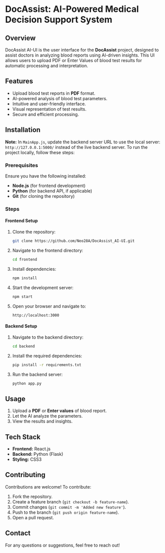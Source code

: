 # DocAssist: AI-Powered Medical Decision Support System

## Overview
DocAssist AI-UI is the user interface for the **DocAssist** project, designed to assist doctors in analyzing blood reports using AI-driven insights. This UI allows users to upload PDF or Enter Values of blood test results for automatic processing and interpretation.

## Features
- Upload blood test reports in **PDF** format.
- AI-powered analysis of blood test parameters.
- Intuitive and user-friendly interface.
- Visual representation of test results.
- Secure and efficient processing.

## Installation
**Note:** In `MainApp.js`, update the backend server URL to use the local server: `http://127.0.0.1:5000/` instead of the live backend server.
To run the project locally, follow these steps:

### Prerequisites
Ensure you have the following installed:
- **Node.js** (for frontend development)
- **Python** (for backend API, if applicable)
- **Git** (for cloning the repository)

### Steps
#### Frontend Setup
1. Clone the repository:
   ```sh
   git clone https://github.com/Neo28A/DocAssist_AI-UI.git
   ```
2. Navigate to the frontend directory:
   ```sh
   cd frontend
   ```
3. Install dependencies:
   ```sh
   npm install
   ```
4. Start the development server:
   ```sh
   npm start
   ```
5. Open your browser and navigate to:
   ```
   http://localhost:3000
   ```

#### Backend Setup
1. Navigate to the backend directory:
   ```sh
   cd backend
   ```
2. Install the required dependencies:
   ```sh
   pip install -r requirements.txt
   ```
3. Run the backend server:
   ```sh
   python app.py
   ```

## Usage
1. Upload a **PDF** or **Enter values** of blood report.
2. Let the AI analyze the parameters.
3. View the results and insights.

## Tech Stack
- **Frontend:** React.js
- **Backend:** Python (Flask)
- **Styling:** CSS3

## Contributing
Contributions are welcome! To contribute:
1. Fork the repository.
2. Create a feature branch (`git checkout -b feature-name`).
3. Commit changes (`git commit -m 'Added new feature'`).
4. Push to the branch (`git push origin feature-name`).
5. Open a pull request.

## Contact
For any questions or suggestions, feel free to reach out!



